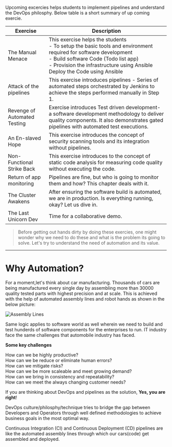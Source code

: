 
Upcoming excercies helps students to implement pipelines and understand the DevOps philosphy. Below table is a short summary of up coming exercie.

Exercise     | Description
------------- | -------------
The Manual Menace  | This exercise helps the students <br>- To setup the basic tools and environment required for software development <br>- Build software Code (Todo list app) <br>- Provision the infrastructure using Ansible Deploy the Code using Ansible
Attack of the pipelines  | This exercise introduces pipelines - Series of automated steps orchestrated by Jenkins to achieve the steps performed manually in Step 1.
Revenge of Automated Testing  | Exercise introduces Test driven development- a software development methodology to deliver quality components. It also demonstrates gated pipelines with automated test executions. 
An En-slaved Hope | This exercise introduces the concept of security scanning tools and its integration without pipelines.
Non-Functional Strike Back | This exercise introduces to the concept of static code analysis for measuring code quality without executing the code.
Return of app monitoring | Pipelines are fine, but who is going to monitor them and how? This chapter deals with it. 
The Cluster Awakens | After ensuring the software build is automated, we are in production. Is everything running, okay? Let us dive in.
The Last Unicorn Dev | Time for a collaborative demo.

> Before getting out hands dirty by doing these exercies, one might wonder why we need to do these and what is the problem its going to solve. Let's try to understand the need of automation and its value.

---

# Why Automation?

For a moment,let's think about car manufacturing. Thousands of cars are being manufactured every single day by assembling more than 30000 quality tested parts with highest precision and at scale. This is achieved with the help of automated assembly lines and robot hands as shown in the below picture:

![Assembly Lines](../images/automobile-assembly-line.jpg)


Same logic applies to software world as well wherein we need to build and test hunderds of software components for the enterprises to run. IT industry face the same challenges that automobile industry has faced.

**Some key challenges**<br>

How can we be highly productive?<br>
How can we be reduce or eliminate human errors?<br>
How can we mitigate risks?<br>
How can we be more scaleable and meet growing demand?<br>
How can we bring in consistency and repeatability?<br>
How can we meet the always changing customer needs?<br>

If you are thinking about DevOps and pipelines as the solution,  **Yes, you are right**!

DevOps culture/philosphy/technique tries to bridge the gap between Developers and Operators through well defined methodologies to achieve business goals in the most optimal way.

Continuous Integration (CI) and Continuous Deployment (CD) pipelines are like the automated assembly lines through which our cars(code) get assembled and deployed.


